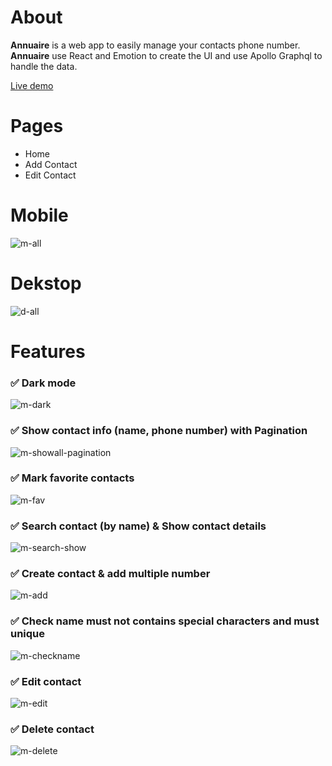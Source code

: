 # About

**Annuaire** is a web app to easily manage your contacts phone number. **Annuaire** use React and Emotion to create the UI and use Apollo Graphql to handle the data.

[Live demo](https://crazould.github.io/annuaire/)

# Pages
- Home
- Add Contact
- Edit Contact

# Mobile
![m-all](https://user-images.githubusercontent.com/53102589/194208351-99ea888b-90a4-429f-afae-307b9d972937.gif)

# Dekstop
![d-all](https://user-images.githubusercontent.com/53102589/194208361-05ef8508-4adb-4ac2-bf79-d7f0008f31c0.gif)

# Features
### ✅ **Dark mode**
![m-dark](https://user-images.githubusercontent.com/53102589/194208373-49fecea8-d3e3-4320-ba8c-033dfe917746.gif)

### ✅ **Show contact info (name, phone number) with Pagination**
![m-showall-pagination](https://user-images.githubusercontent.com/53102589/194208478-032fa21f-c8b0-413f-9b0b-bf9fab68cedb.gif)

### ✅ **Mark favorite contacts**
![m-fav](https://user-images.githubusercontent.com/53102589/194208492-1b56d8ff-894c-4fa0-89d7-95e3a4e91e38.gif)

### ✅ **Search contact (by name) & **Show contact details****
![m-search-show](https://user-images.githubusercontent.com/53102589/194208500-5cb11c33-0737-4fd3-95ee-26566edf8225.gif)

### ✅ **Create contact & add multiple number**
![m-add](https://user-images.githubusercontent.com/53102589/194208518-d73b1cf8-78b6-4ff8-aa59-eca5167eea5e.gif)

### ✅ **Check name must not contains special characters and must unique**
![m-checkname](https://user-images.githubusercontent.com/53102589/194208525-94d30a58-694b-4952-851b-821353e01315.gif)

### ✅ **Edit contact**
![m-edit](https://user-images.githubusercontent.com/53102589/194208534-4597ee31-eb13-40be-bdf8-5f222a423b94.gif)

### ✅ **Delete contact**
![m-delete](https://user-images.githubusercontent.com/53102589/194208544-39ee307b-5b4a-42fd-b95e-9df087fed5b9.gif)
